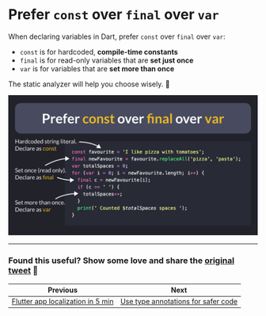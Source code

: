 # Prefer `const` over `final` over `var`

When declaring variables in Dart, prefer `const` over `final` over `var`:

- `const` is for hardcoded, **compile-time constants**
- `final` is for read-only variables that are **set just once**
- `var` is for variables that are **set more than once**

The static analyzer will help you choose wisely. 🙂

![](071.png)

---

### Found this useful? Show some love and share the [original tweet](https://twitter.com/biz84/status/1577285912253308928) 🙏

| Previous | Next |
| -------- | ---- |
| [Flutter app localization in 5 min](../0070-localizations/index.md) | [Use type annotations for safer code](../0072-use-type-annotations-for-safer-code/index.md) |